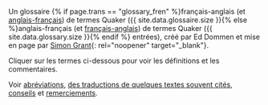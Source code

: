 Un glossaire {% if page.trans == "glossary_fren" %}français-anglais (et [anglais-français](/nouveau/glossaire)) de termes Quaker ({{ site.data.glossaire.size }}{% else %}anglais-français (et [français-anglais](/nouveau/glossaire_fran)) de termes Quaker ({{ site.data.glossary.size }}{% endif %} entrées), créé par Ed Dommen et mise en page par [Simon Grant](http://www.simongrant.org/home.html){: rel="noopener" target="_blank"}.

Cliquer sur les termes ci-dessous pour voir les définitions et les commentaires. 

Voir [abréviations](/glossary/abr), [des traductions de quelques textes souvent cités](/glossary/cite), [conseils](/glossary/conseils) et [remerciements](/glossary/remerciements).
